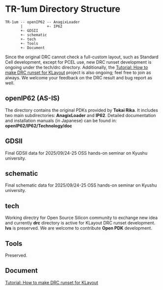 # TR-1um Directory Structure 
```
TR-1um -- openIP62 -- AnagixLoader
       |           +- IP62
       +- GDSII
       +- schematic
       +- tech
       +- Tools
       +- Document
```

Since the original DRC cannot check a full-custom layout, such as Standard Cell development, except for PCEL use, new DRC runset development is ongoing under the tech/drc directory. Additionally, the [Tutorial: How to make DRC runset for KLayout](Document/Tutorial_DRC.md) project is also ongoing; feel free to join as always. We welcome your feedback on the DRC result and bug report as well.

## openIP62 (AS-IS)
The directory contains the original PDKs provided by **Tokai Rika**. It includes two main subdirectories: **AnagixLoader** and **IP62**. Detailed documentation and installation manuals (in Japanese) can be found in: **openIP62/IP62/Technology/doc**

## GDSII
Final GDSII data for 2025/09/24-25 OSS hands-on seminar on Kyushu university.

## schematic
Final schematic data for 2025/09/24-25 OSS hands-on seminar on Kyushu university.

## tech
Working directry for Open Source Silicon community to exchange new idea and currently **drc** directory is active for KLayout DRC runset development. **lvs** is preserved. We are welcome to contribute **Open PDK** development.

## Tools
Preserved.

## Document

[Tutorial: How to make DRC runset for KLayout](Document/Tutorial_DRC.md)


